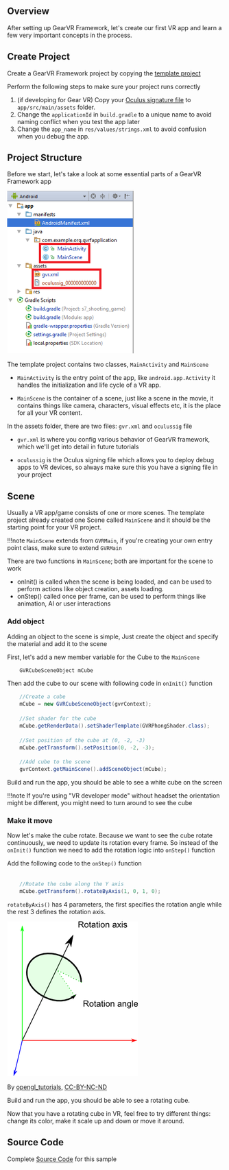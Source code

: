
## Overview
After setting up GearVR Framework, let's create our first VR app and learn a few very important concepts in the process.

## Create Project
Create a GearVR Framework project by copying the [template project](https://github.com/nitosan/GearVRf-template) 

Perform the following steps to make sure your project runs correctly

1. (if developing for Gear VR) Copy your [Oculus signature file](https://developer.oculus.com/osig/) to `app/src/main/assets` folder.
1. Change the `applicationId` in `build.gradle` to a unique name to avoid naming conflict when you test the app later
1. Change the `app_name` in `res/values/strings.xml` to avoid confusion when you debug the app.

## Project Structure
Before we start, let's take a look at some essential parts of a GearVR Framework app

![](/images/gvrf_tut1_project.png)

The template project contains two classes, `MainActivity` and `MainScene`

* `MainActivity` is the entry point of the app, like `android.app.Activity` it handles the initialization and life cycle of a VR app.

* `MainScene` is the container of a scene, just like a scene in the movie, it contains things like camera, characters, visual effects etc, it is the place for all your VR content.

In the assets folder, there are two files: `gvr.xml` and `oculussig` file

* `gvr.xml` is where you config various behavior of GearVR framework, which we'll get into detail in future tutorials

* `oculussig` is the Oculus signing file which allows you to deploy debug apps to VR devices, so always make sure this you have a signing file in your project


## Scene
Usually a VR app/game consists of one or more scenes. The template project already created one Scene called `MainScene` and it should be the starting point for your VR project. 

!!!note
    `MainScene` extends from `GVRMain`, if you're creating your own entry point class, make sure to extend `GVRMain`

There are two functions in `MainScene`; both are important for the scene to work

* onInit() is called when the scene is being loaded, and can be used to perform actions like object creation, assets loading.
* onStep() called once per frame, can be used to perform things like animation, AI or user interactions

### Add object

Adding an object to the scene is simple, Just create the object and specify the material and add it to the scene

First, let's add a new member variable for the Cube to the `MainScene`
```java
    GVRCubeSceneObject mCube
```

Then add the cube to our scene with following code in `onInit()` function
```java
    //Create a cube
    mCube = new GVRCubeSceneObject(gvrContext);

    //Set shader for the cube
    mCube.getRenderData().setShaderTemplate(GVRPhongShader.class);

    //Set position of the cube at (0, -2, -3)
    mCube.getTransform().setPosition(0, -2, -3);
    
    //Add cube to the scene
    gvrContext.getMainScene().addSceneObject(mCube);
```

Build and run the app, you should be able to see a white cube on the screen

!!!note
    If you're using "VR developer mode" without headset the orientation might be different, you might need to turn around to see the cube

### Make it move

Now let's make the cube rotate. Because we want to see the cube rotate continuously, we need to update its rotation every frame. So instead of the `onInit()` function we need to add the rotation logic into `onStep()` function


Add the following code to the `onStep()` function
```java

    //Rotate the cube along the Y axis
    mCube.getTransform().rotateByAxis(1, 0, 1, 0);

```

`rotateByAxis()` has 4 parameters, the first specifies the rotation angle while the rest 3 defines the rotation axis.

![](/images/3d_rotation.png)

By [opengl_tutorials](http://www.opengl-tutorial.org/), [CC-BY-NC-ND](https://creativecommons.org/licenses/by-nc-nd/3.0/fr/deed.en)

Build and run the app, you should be able to see a rotating cube.

Now that you have a rotating cube in VR, feel free to try different things: change its color, make it scale up and down or move it around.

## Source Code
Complete [Source Code](https://github.com/nitosan/GearVRf-Demos/tree/master/tutorials/tutorial_1_simple_app) for this sample
